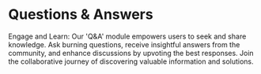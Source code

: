 # Questions & Answers

Engage and Learn: Our 'Q&A' module empowers users to seek and share knowledge. Ask burning questions, receive insightful answers from the community, and enhance discussions by upvoting the best responses. Join the collaborative journey of discovering valuable information and solutions.
